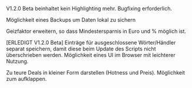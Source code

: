 V1.2.0 Beta beinhaltet kein Highlighting mehr. Bugfixing erforderlich.

Möglichkeit eines Backups um Daten lokal zu sichern

Geizfaktor erweitern, so dass Mindestersparnis in Euro und % möglich ist. 

[ERLEDIGT V1.2.0 Beta] 
Einträge für ausgeschlossene Wörter/Händler separat speichern, damit diese beim Update des Scripts nicht überschrieben werden. Möglichkeit eines UI im Browser mit leichterer Nutzung.

Zu teure Deals in kleiner Form darstellen (Hotness und Preis). Möglichkeit zum aufklappen.
